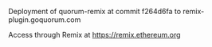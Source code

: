 Deployment of quorum-remix at commit f264d6fa to remix-plugin.goquorum.com

Access through Remix at https://remix.ethereum.org
